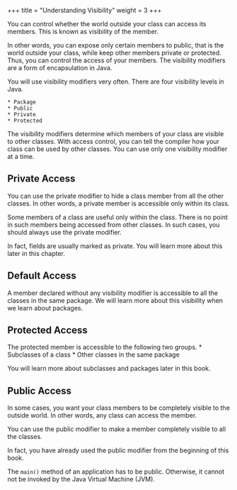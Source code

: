+++
title = "Understanding Visibility"
weight = 3
+++

You can control whether the world outside your class can access its members.
This is known as visibility of the member.

In other words, you can expose only certain members to public, that is the
world outside your class, while keep other members private or protected.
Thus, you can control the access of your members. The visibility modifiers are
a form of encapsulation in Java.

You will use visibility modifiers very often. There are four visibility levels in
Java.

    * Package
    * Public
    * Private
    * Protected

The visibility modifiers determine which members of your class are visible
to other classes. With access control, you can tell the compiler how your class
can be used by other classes. You can use only one visibility modifier at a time.

## Private Access

You can use the private modifier to hide a class member from all the other classes.
In other words, a private member is accessible only within its class.

Some members of a class are useful only within the class. There is no point in
such members being accessed from other classes. In such cases, you should always
use the private modifier. 

In fact, fields are usually marked as private. You will learn more about this
later in this chapter.

## Default Access

A member declared without any visibility modifier is accessible to all the classes
in the same package. We will learn more about this visibility when we learn about
packages. 

## Protected Access

The protected member is accessible to the following two groups.
    * Subclasses of a class
    * Other classes in the same package

You will learn more about subclasses and packages later in this book.

## Public Access

In some cases, you want your class members to be completely visible to the
outside world. In other words, any class can access the member. 

You can use the public modifier to make a member completely visible to all
the classes.

In fact, you have already used the public modifier from the beginning of this
book.

The `main()` method of an application has to be public. Otherwise, it cannot
not be invoked by the Java Virtual Machine (JVM).